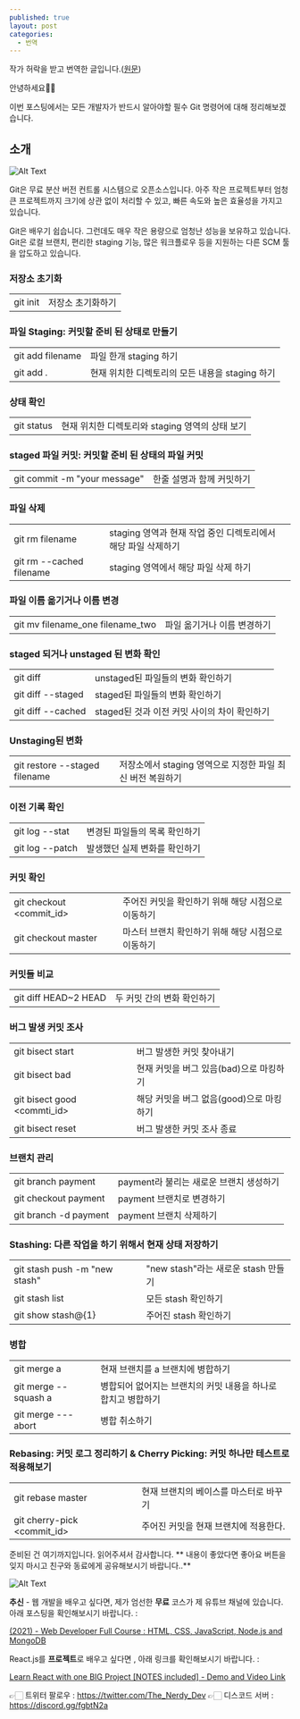 ```yaml
---
published: true
layout: post
categories:
  - 번역
---
```

작가 허락을 받고 번역한 글입니다.([원문](https://dev.to/thenerdydev/the-only-git-cheat-sheet-that-you-ll-ever-need-trust-me-22b4))

안녕하세요👋🏻

이번 포스팅에서는 모든 개발자가 반드시 알아야할 필수 Git 명령어에 대해 정리해보겠습니다.

## 소개

![Alt Text](https://dev-to-uploads.s3.amazonaws.com/uploads/articles/l9zvmro1az01tpwm9a71.png)

Git은 무료 분산 버전 컨트롤 시스템으로 오픈소스입니다. 아주 작은 프로젝트부터 엄청 큰 프로젝트까지 크기에 상관 없이 처리할 수 있고, 빠른 속도와 높은 효율성을 가지고 있습니다.

Git은 배우기 쉽습니다. 그런데도 매우 작은 용량으로 엄청난 성능을 보유하고 있습니다. Git은 로컬 브랜치, 편리한 staging 기능, 많은 워크플로우 등을 지원하는 다른 SCM 툴을 압도하고 있습니다.

### 저장소 초기화
|||
| --- | --- |
| git init | 저장소 초기화하기 |

### 파일 Staging: 커밋할 준비 된 상태로 만들기
|||
| --- | --- |
| git add filename | 파일 한개 staging 하기 |
| git add . |현재 위치한 디렉토리의 모든 내용을 staging 하기|

### 상태 확인
|||
| --- | --- |
| git status| 현재 위치한 디렉토리와 staging 영역의 상태 보기|

### staged 파일 커밋: 커밋할 준비 된 상태의 파일 커밋
|||
| --- | --- |
| git commit -m "your message"| 한줄 설명과 함께 커밋하기 |

### 파일 삭제
|||
| --- | --- |
| git rm filename| staging 영역과 현재 작업 중인 디렉토리에서 해당 파일 삭제하기 |
| git rm --cached filename| staging 영역에서 해당 파일 삭제 하기 |

### 파일 이름 옮기거나 이름 변경
|||
| --- | --- |
| git mv filename_one filename_two | 파일 옮기거나 이름 변경하기 |

### staged 되거나 unstaged 된 변화 확인
|||
| --- | --- |
| git diff| unstaged된 파일들의 변화 확인하기 |
| git diff --staged| staged된 파일들의 변화 확인하기 |
| git diff --cached| staged된 것과 이전 커밋 사이의 차이 확인하기 |

### Unstaging된 변화 
|||
| --- | --- |
| git restore --staged filename| 저장소에서 staging 영역으로 지정한 파일 최신 버전 복원하기 |

### 이전 기록 확인
|||
| --- | --- |
| git log --stat| 변경된 파일들의 목록 확인하기 |
| git log --patch| 발생했던 실제 변화를 확인하기 |

### 커밋 확인
|||
| --- | --- |
| git checkout <commit_id>| 주어진 커밋을 확인하기 위해 해당 시점으로 이동하기 |
| git checkout master| 마스터 브랜치 확인하기 위해 해당 시점으로 이동하기 |

### 커밋들 비교
|||
| --- | --- |
| git diff HEAD~2 HEAD| 두 커밋 간의 변화 확인하기 |

### 버그 발생 커밋 조사
|||
| --- | --- |
| git bisect start | 버그 발생한 커밋 찾아내기 |
| git bisect bad | 현재 커밋을 버그 있음(bad)으로 마킹하기 |
| git bisect good <commti_id> | 해당 커밋을 버그 없음(good)으로 마킹하기 |
| git bisect reset | 버그 발생한 커밋 조사 종료 |

### 브랜치 관리
|||
| --- | --- |
| git branch payment | payment라 불리는 새로운 브랜치 생성하기 |
| git checkout payment | payment 브랜치로 변경하기 |
| git branch -d payment | payment 브랜치 삭제하기 |

### Stashing: 다른 작업을 하기 위해서 현재 상태 저장하기
|||
| --- | --- |
| git stash push -m "new stash" | "new stash"라는 새로운 stash 만들기 |
| git stash list | 모든 stash 확인하기 |
| git show stash@{1} | 주어진 stash 확인하기 |

### 병합
|||
| --- | --- |
| git merge a | 현재 브랜치를 a 브랜치에 병합하기 |
| git merge --squash a | 병합되어 없어지는 브랜치의 커밋 내용을 하나로 합치고 병합하기 |
| git merge ---abort | 병합 취소하기 |

### Rebasing: 커밋 로그 정리하기 & Cherry Picking: 커밋 하나만 테스트로 적용해보기
|||
| --- | --- |
| git rebase master | 현재 브랜치의 베이스를 마스터로 바꾸기 |
| git cherry-pick <commit_id> | 주어진 커밋을 현재 브랜치에 적용한다. |

준비된 건 여기까지입니다. 읽어주셔서 감사합니다.
** 내용이 좋았다면 좋아요 버튼을 잊지 마시고 친구와 동료에게 공유해보시기 바랍니다..**

![Alt Text](https://dev-to-uploads.s3.amazonaws.com/uploads/articles/3qpl01uwp1qlmbqkhfpm.gif)

**추신** - 웹 개발을 배우고 싶다면, 제가 엄선한 **무료** 코스가 제 유튜브 채널에 있습니다. 아래 포스팅을 확인해보시기 바랍니다. :

[(2021) - Web Developer Full Course : HTML, CSS, JavaScript, Node.js and MongoDB](https://dev.to/thenerdydev/2021-web-developer-full-course-html-css-javascript-node-js-and-mongodb-27pb)

React.js를 **프로젝트**로 배우고 싶다면 , 아래 링크를 확인해보시기 바랍니다. :

[Learn React with one BIG Project [NOTES included] - Demo and Video Link](https://dev.to/thenerdydev/learn-react-with-one-big-project-notes-included-demo-and-video-link-4fe5)


👉🏻 트위터 팔로우 : https://twitter.com/The_Nerdy_Dev
👉🏻 디스코드 서버 : https://discord.gg/fgbtN2a
